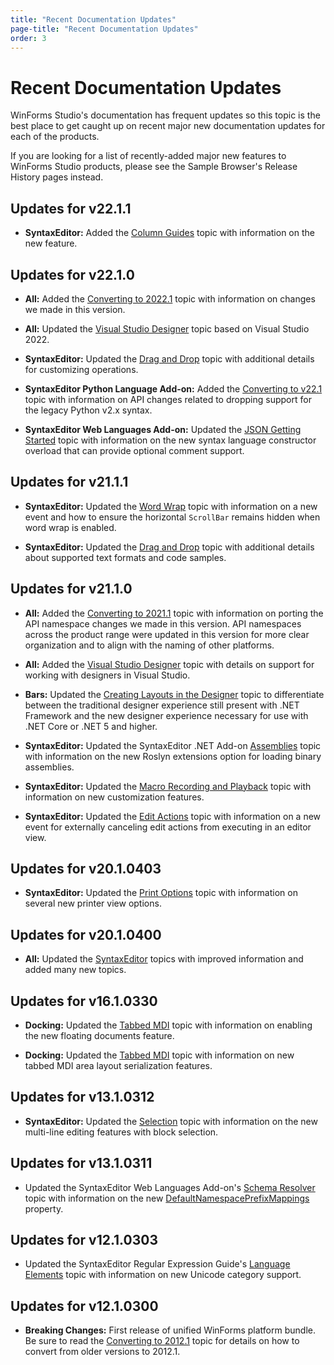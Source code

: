 ```yaml
---
title: "Recent Documentation Updates"
page-title: "Recent Documentation Updates"
order: 3
---
```

# Recent Documentation Updates

WinForms Studio's documentation has frequent updates so this topic is the best place to get caught up on recent major new documentation updates for each of the products.

If you are looking for a list of recently-added major new features to WinForms Studio products, please see the Sample Browser's Release History pages instead.

## Updates for v22.1.1

- **SyntaxEditor:** Added the [Column Guides](syntaxeditor/user-interface/editor-view/column-guides.md) topic with information on the new feature.

## Updates for v22.1.0

- **All:** Added the [Converting to 2022.1](conversion/converting-to-v22-1.md) topic with information on changes we made in this version.

- **All:** Updated the [Visual Studio Designer](visual-studio-designer.md) topic based on Visual Studio 2022.

- **SyntaxEditor:** Updated the [Drag and Drop](syntaxeditor/user-interface/input-output/drag-drop.md) topic with additional details for customizing operations.

- **SyntaxEditor Python Language Add-on:** Added the [Converting to v22.1](conversion/converting-to-v22-1.md) topic with information on API changes related to dropping support for the legacy Python v2.x syntax.

- **SyntaxEditor Web Languages Add-on:** Updated the [JSON Getting Started](syntaxeditor/web-languages-addon/json/getting-started.md) topic with information on the new syntax language constructor overload that can provide optional comment support.

## Updates for v21.1.1

- **SyntaxEditor:** Updated the [Word Wrap](syntaxeditor/user-interface/editor-view/word-wrap.md) topic with information on a new event and how to ensure the horizontal `ScrollBar` remains hidden when word wrap is enabled.

- **SyntaxEditor:** Updated the [Drag and Drop](syntaxeditor/user-interface/input-output/drag-drop.md) topic with additional details about supported text formats and code samples.

## Updates for v21.1.0

- **All:** Added the [Converting to 2021.1](conversion/converting-to-v21-1.md) topic with information on porting the API namespace changes we made in this version.  API namespaces across the product range were updated in this version for more clear organization and to align with the naming of other platforms.

- **All:** Added the [Visual Studio Designer](visual-studio-designer.md) topic with details on support for working with designers in Visual Studio.

- **Bars:** Updated the [Creating Layouts in the Designer](bars/designer/index.md) topic to differentiate between the traditional designer experience still present with .NET Framework and the new designer experience necessary for use with .NET Core or .NET 5 and higher.

- **SyntaxEditor:** Updated the SyntaxEditor .NET Add-on [Assemblies](syntaxeditor/dotnet-languages-addon/assemblies.md) topic with information on the new Roslyn extensions option for loading binary assemblies.

- **SyntaxEditor:** Updated the [Macro Recording and Playback](syntaxeditor/user-interface/input-output/macro-recording.md) topic with information on new customization features.

- **SyntaxEditor:** Updated the [Edit Actions](syntaxeditor/user-interface/input-output/edit-actions.md) topic with information on a new event for externally canceling edit actions from executing in an editor view.

## Updates for v20.1.0403

- **SyntaxEditor:** Updated the [Print Options](syntaxeditor/user-interface/printing/print-options.md) topic with information on several new printer view options.

## Updates for v20.1.0400

- **All:** Updated the [SyntaxEditor](syntaxeditor/index.md) topics with improved information and added many new topics.

## Updates for v16.1.0330

- **Docking:** Updated the [Tabbed MDI](docking/tabbed-mdi.md) topic with information on enabling the new floating documents feature.

- **Docking:** Updated the [Tabbed MDI](docking/tabbed-mdi.md) topic with information on new tabbed MDI area layout serialization features.

## Updates for v13.1.0312

- **SyntaxEditor:** Updated the [Selection](syntaxeditor/user-interface/editor-view/selection.md) topic with information on the new multi-line editing features with block selection.

## Updates for v13.1.0311

- Updated the SyntaxEditor Web Languages Add-on's [Schema Resolver](syntaxeditor/web-languages-addon/xml/schema-resolver.md) topic with information on the new [DefaultNamespacePrefixMappings](xref:ActiproSoftware.Text.Languages.Xml.Implementation.XmlSchemaResolver.DefaultNamespacePrefixMappings) property.

## Updates for v12.1.0303

- Updated the SyntaxEditor Regular Expression Guide's [Language Elements](syntaxeditor/regular-expressions/language-elements.md) topic with information on new Unicode category support.

## Updates for v12.1.0300

- **Breaking Changes:** First release of unified WinForms platform bundle.  Be sure to read the [Converting to 2012.1](conversion/converting-to-v12-1.md) topic for details on how to convert from older versions to 2012.1.
